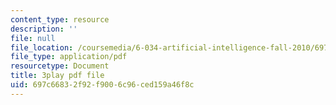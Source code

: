 ```yaml
---
content_type: resource
description: ''
file: null
file_location: /coursemedia/6-034-artificial-intelligence-fall-2010/697c66832f92f9006c96ced159a46f8c_SXBG3RGr_Rc.pdf
file_type: application/pdf
resourcetype: Document
title: 3play pdf file
uid: 697c6683-2f92-f900-6c96-ced159a46f8c
---
```

